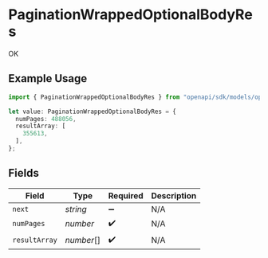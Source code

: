 # PaginationWrappedOptionalBodyRes

OK

## Example Usage

```typescript
import { PaginationWrappedOptionalBodyRes } from "openapi/sdk/models/operations";

let value: PaginationWrappedOptionalBodyRes = {
  numPages: 488056,
  resultArray: [
    355613,
  ],
};
```

## Fields

| Field              | Type               | Required           | Description        |
| ------------------ | ------------------ | ------------------ | ------------------ |
| `next`             | *string*           | :heavy_minus_sign: | N/A                |
| `numPages`         | *number*           | :heavy_check_mark: | N/A                |
| `resultArray`      | *number*[]         | :heavy_check_mark: | N/A                |